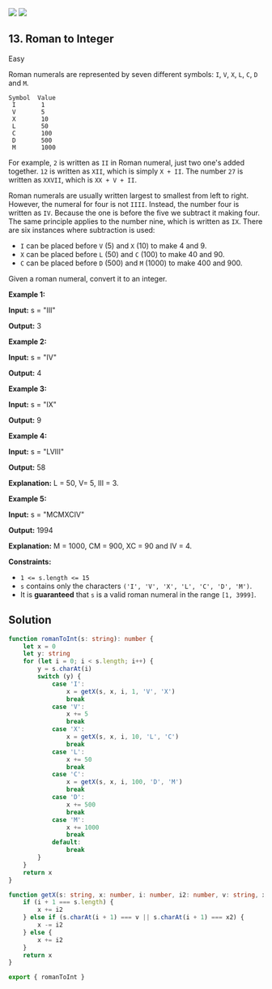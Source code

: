 [![](https://img.shields.io/github/stars/LeetCode-Top-Interview-150/LeetCode-Top-Interview-150?label=Stars&style=flat-square)](https://github.com/LeetCode-Top-Interview-150/LeetCode-Top-Interview-150)
[![](https://img.shields.io/github/forks/LeetCode-Top-Interview-150/LeetCode-Top-Interview-150?label=Fork%20me%20on%20GitHub%20&style=flat-square)](https://github.com/LeetCode-Top-Interview-150/LeetCode-Top-Interview-150/fork)

## 13\. Roman to Integer

Easy

Roman numerals are represented by seven different symbols: `I`, `V`, `X`, `L`, `C`, `D` and `M`.

    Symbol  Value
     I       1
     V       5
     X       10
     L       50
     C       100
     D       500
     M       1000

For example, `2` is written as `II` in Roman numeral, just two one's added together. `12` is written as `XII`, which is simply `X + II`. The number `27` is written as `XXVII`, which is `XX + V + II`.

Roman numerals are usually written largest to smallest from left to right. However, the numeral for four is not `IIII`. Instead, the number four is written as `IV`. Because the one is before the five we subtract it making four. The same principle applies to the number nine, which is written as `IX`. There are six instances where subtraction is used:

*   `I` can be placed before `V` (5) and `X` (10) to make 4 and 9.
*   `X` can be placed before `L` (50) and `C` (100) to make 40 and 90.
*   `C` can be placed before `D` (500) and `M` (1000) to make 400 and 900.

Given a roman numeral, convert it to an integer.

**Example 1:**

**Input:** s = "III"

**Output:** 3 

**Example 2:**

**Input:** s = "IV"

**Output:** 4 

**Example 3:**

**Input:** s = "IX"

**Output:** 9 

**Example 4:**

**Input:** s = "LVIII"

**Output:** 58

**Explanation:** L = 50, V= 5, III = 3. 

**Example 5:**

**Input:** s = "MCMXCIV"

**Output:** 1994

**Explanation:** M = 1000, CM = 900, XC = 90 and IV = 4. 

**Constraints:**

*   `1 <= s.length <= 15`
*   `s` contains only the characters `('I', 'V', 'X', 'L', 'C', 'D', 'M')`.
*   It is **guaranteed** that `s` is a valid roman numeral in the range `[1, 3999]`.

## Solution

```typescript
function romanToInt(s: string): number {
    let x = 0
    let y: string
    for (let i = 0; i < s.length; i++) {
        y = s.charAt(i)
        switch (y) {
            case 'I':
                x = getX(s, x, i, 1, 'V', 'X')
                break
            case 'V':
                x += 5
                break
            case 'X':
                x = getX(s, x, i, 10, 'L', 'C')
                break
            case 'L':
                x += 50
                break
            case 'C':
                x = getX(s, x, i, 100, 'D', 'M')
                break
            case 'D':
                x += 500
                break
            case 'M':
                x += 1000
                break
            default:
                break
        }
    }
    return x
}

function getX(s: string, x: number, i: number, i2: number, v: string, x2: string): number {
    if (i + 1 === s.length) {
        x += i2
    } else if (s.charAt(i + 1) === v || s.charAt(i + 1) === x2) {
        x -= i2
    } else {
        x += i2
    }
    return x
}

export { romanToInt }
```